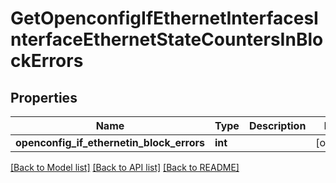 # GetOpenconfigIfEthernetInterfacesInterfaceEthernetStateCountersInBlockErrors

## Properties
Name | Type | Description | Notes
------------ | ------------- | ------------- | -------------
**openconfig_if_ethernetin_block_errors** | **int** |  | [optional] 

[[Back to Model list]](../README.md#documentation-for-models) [[Back to API list]](../README.md#documentation-for-api-endpoints) [[Back to README]](../README.md)


